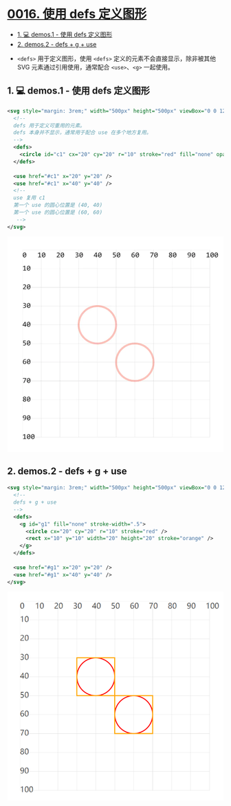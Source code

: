 # [0016. 使用 defs 定义图形](https://github.com/Tdahuyou/TNotes.svg/tree/main/notes/0016.%20%E4%BD%BF%E7%94%A8%20defs%20%E5%AE%9A%E4%B9%89%E5%9B%BE%E5%BD%A2)

<!-- region:toc -->

- [1. 💻 demos.1 - 使用 defs 定义图形](#1--demos1---使用-defs-定义图形)
- [2. demos.2 - defs + g + use](#2-demos2---defs--g--use)

<!-- endregion:toc -->
- `<defs>` 用于定义图形，使用 `<defs>` 定义的元素不会直接显示，除非被其他 SVG 元素通过引用使用，通常配合 `<use>`、`<g>` 一起使用。

## 1. 💻 demos.1 - 使用 defs 定义图形

```xml
<svg style="margin: 3rem;" width="500px" height="500px" viewBox="0 0 120 120" xmlns="http://www.w3.org/2000/svg">
  <!--
  defs 用于定义可重用的元素。
  defs 本身并不显示，通常用于配合 use 在多个地方复用。
  -->
  <defs>
    <circle id="c1" cx="20" cy="20" r="10" stroke="red" fill="none" opacity=".3" />
  </defs>

  <use href="#c1" x="20" y="20" />
  <use href="#c1" x="40" y="40" />
  <!--
  use 复用 c1
  第一个 use 的圆心位置是 (40, 40)
  第一个 use 的圆心位置是 (60, 60)
   -->
</svg>
```

![](assets/2024-12-10-14-09-20.png)

## 2. demos.2 - defs + g + use

```xml
<svg style="margin: 3rem;" width="500px" height="500px" viewBox="0 0 120 120" xmlns="http://www.w3.org/2000/svg">
  <!--
  defs + g + use
  -->
  <defs>
    <g id="g1" fill="none" stroke-width=".5">
      <circle cx="20" cy="20" r="10" stroke="red" />
      <rect x="10" y="10" width="20" height="20" stroke="orange" />
    </g>
  </defs>

  <use href="#g1" x="20" y="20" />
  <use href="#g1" x="40" y="40" />
</svg>
```

![](assets/2024-12-10-14-12-02.png)
